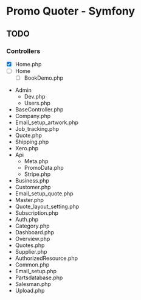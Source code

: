 # Promo Quoter - Symfony

## TODO

### Controllers

- [x] Home.php
- [ ] Home
  - [ ] BookDemo.php
- Admin
  - Dev.php
  - Users.php
- BaseController.php
- Company.php
- Email_setup_artwork.php
- Job_tracking.php
- Quote.php
- Shipping.php
- Xero.php
- Api
  - Meta.php
  - PromoData.php
  - Stripe.php
- Business.php
- Customer.php
- Email_setup_quote.php
- Master.php
- Quote_layout_setting.php
- Subscription.php
- Auth.php
- Category.php
- Dashboard.php
- Overview.php
- Quotes.php
- Supplier.php
- AuthorizedResource.php
- Common.php
- Email_setup.php
- Partsdatabase.php
- Salesman.php
- Upload.php
